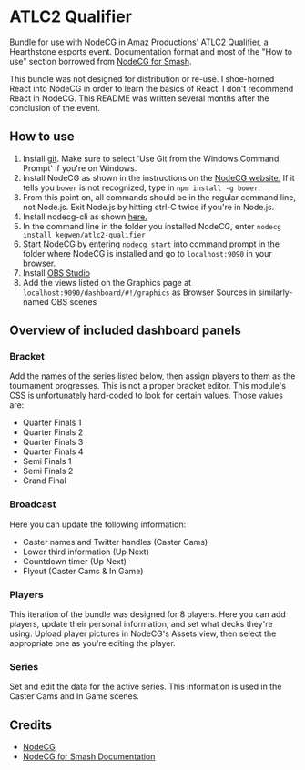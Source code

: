 # ATLC2 Qualifier

Bundle for use with [NodeCG](http://nodecg.com/) in Amaz Productions' ATLC2 Qualifier, a Hearthstone esports event. Documentation format and most of the "How to use" section borrowed from [NodeCG for Smash](https://github.com/mparkms/nodecg-for-smash).

This bundle was not designed for distribution or re-use. I shoe-horned React into NodeCG in order to learn the basics of React. I don't recommend React in NodeCG. This README was written several months after the conclusion of the event. 

## How to use

1. Install [git](https://git-scm.com/). Make sure to select 'Use Git from the Windows Command Prompt' if you're on Windows.
2. Install NodeCG as shown in the instructions on the [NodeCG website.](http://nodecg.com/) If it tells you `bower` is not recognized, type in `npm install -g bower`.
3. From this point on, all commands should be in the regular command line, not Node.js. Exit Node.js by hitting ctrl-C twice if you're in Node.js.
4. Install nodecg-cli as shown [here.](https://github.com/nodecg/nodecg-cli)
5. In the command line in the folder you installed NodeCG, enter `nodecg install kegwen/atlc2-qualifier`
6. Start NodeCG by entering `nodecg start` into command prompt in the folder where NodeCG is installed and go to `localhost:9090` in your browser.
7. Install [OBS Studio](https://obsproject.com/)
8. Add the views listed on the Graphics page at `localhost:9090/dashboard/#!/graphics` as Browser Sources in similarly-named OBS scenes

## Overview of included dashboard panels

### Bracket

Add the names of the series listed below, then assign players to them as the tournament progresses. This is not a proper bracket editor. This module's CSS is unfortunately hard-coded to look for certain values. Those values are:

* Quarter Finals 1
* Quarter Finals 2
* Quarter Finals 3
* Quarter Finals 4
* Semi Finals 1
* Semi Finals 2
* Grand Final

### Broadcast

Here you can update the following information:

* Caster names and Twitter handles (Caster Cams)
* Lower third information (Up Next)
* Countdown timer (Up Next)
* Flyout (Caster Cams & In Game)

### Players

This iteration of the bundle was designed for 8 players. Here you can add players, update their personal information, and set what decks they're using. Upload player pictures in NodeCG's Assets view, then select the appropriate one as you're editing the player.

### Series

Set and edit the data for the active series. This information is used in the Caster Cams and In Game scenes. 

## Credits

* [NodeCG](http://nodecg.com/)
* [NodeCG for Smash Documentation](https://github.com/mparkms/nodecg-for-smash)